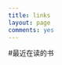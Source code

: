 ```yaml
---
title: links
layout: page
comments: yes
---
```


#最近在读的书

<script type="text/javascript" src="http://www.douban.com/service/badge/hardcandylove/?show=collection&amp;n=10&amp;columns=5&amp;picsize=medium&amp;cat=book" ></script>